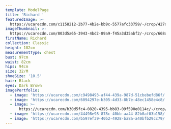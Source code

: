```yaml
---
template: ModelPage
title: 'Richard '
featuredImage: >-
  https://ucarecdn.com/c1158212-2b77-4b2e-bb9c-5577afc33759/-/crop/427x253/0,132/-/preview/
imageThumbnail: >-
  https://ucarecdn.com/803d5a65-3943-4bd2-89a9-f45a3d35abf2/-/crop/668x873/427,81/-/preview/
firstName: Richard
collection: Classic
height: 182cm
measurementType: chest
bust: 97cm
waist: 82cm
hips: 94cm
size: 32/M
shoeSize: '10.5'
hair: Black
eyes: Dark Brown
imagePortfolio:
  - image: 'https://ucarecdn.com/c9498493-af44-439a-987d-51cbebefd86f/'
  - image: 'https://ucarecdn.com/6094297e-b305-4d33-8b7e-48ec1458e4c8/'
  - image: >-
      https://ucarecdn.com/b30d5fc4-0820-4395-bb83-09f590e0114c/-/crop/1475x2200/73,127/-/preview/
  - image: 'https://ucarecdn.com/44498e98-878c-40bb-aa44-82b0af03b158/'
  - image: 'https://ucarecdn.com/b597ef39-40b2-4928-ba8a-a40bfb29cc79/'
---
```


